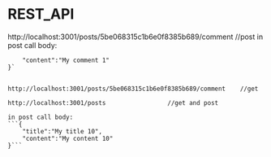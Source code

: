 # REST_API

http://localhost:3001/posts/5be068315c1b6e0f8385b689/comment    //post
in post call body:
```{
	"content":"My comment 1"
}`


http://localhost:3001/posts/5be068315c1b6e0f8385b689/comment    //get

http://localhost:3001/posts                 //get and post

in post call body:
```{
	"title":"My title 10",
	"content":"My content 10"
}```
